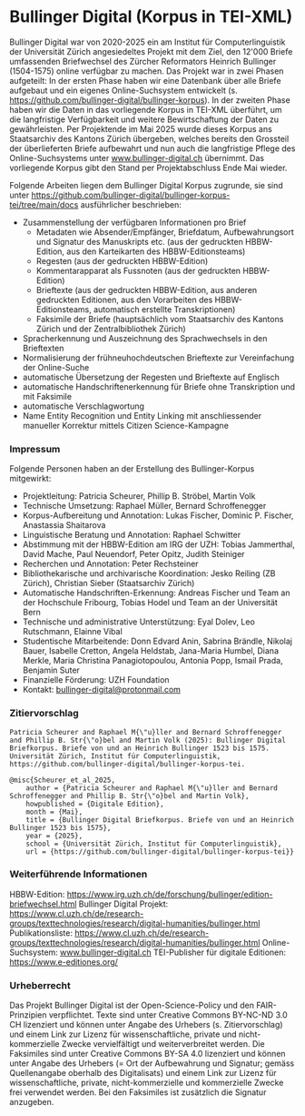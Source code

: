 # Bullinger Digital (Korpus in TEI-XML)

Bullinger Digital war von 2020-2025 ein am Institut für Computerlinguistik der Universität Zürich angesiedeltes Projekt mit dem Ziel, den 12'000 Briefe umfassenden Briefwechsel des Zürcher Reformators Heinrich Bullinger (1504-1575) online verfügbar zu machen. Das Projekt war in zwei Phasen aufgeteilt: In der ersten Phase haben wir eine Datenbank über alle Briefe aufgebaut und ein eigenes Online-Suchsystem entwickelt (s. https://github.com/bullinger-digital/bullinger-korpus). In der zweiten Phase haben wir die Daten in das vorliegende Korpus in TEI-XML überführt, um die langfristige Verfügbarkeit und weitere Bewirtschaftung der Daten zu gewährleisten. Per Projektende im Mai 2025 wurde dieses Korpus ans Staatsarchiv des Kantons Zürich übergeben, welches bereits den Grossteil der überlieferten Briefe aufbewahrt und nun auch die langfristige Pflege des Online-Suchsystems unter www.bullinger-digital.ch übernimmt. Das vorliegende Korpus gibt den Stand per Projektabschluss Ende Mai wieder.

Folgende Arbeiten liegen dem Bullinger Digital Korpus zugrunde, sie sind unter https://github.com/bullinger-digital/bullinger-korpus-tei/tree/main/docs ausführlicher beschrieben:
- Zusammenstellung der verfügbaren Informationen pro Brief
    - Metadaten wie Absender/Empfänger, Briefdatum, Aufbewahrungsort und Signatur des Manuskripts etc. (aus der gedruckten HBBW-Edition, aus den Karteikarten des HBBW-Editionsteams)
    - Regesten (aus der gedruckten HBBW-Edition)
    - Kommentarapparat als Fussnoten (aus der gedruckten HBBW-Edition)
    - Brieftexte (aus der gedruckten HBBW-Edition, aus anderen gedruckten Editionen, aus den Vorarbeiten des HBBW-Editionsteams, automatisch erstellte Transkriptionen)
    - Faksimile der Briefe (hauptsächlich vom Staatsarchiv des Kantons Zürich und der Zentralbibliothek Zürich)
- Spracherkennung und Auszeichnung des Sprachwechsels in den Brieftexten
- Normalisierung der frühneuhochdeutschen Brieftexte zur Vereinfachung der Online-Suche
- automatische Übersetzung der Regesten und Brieftexte auf Englisch
- automatische Handschriftenerkennung für Briefe ohne Transkription und mit Faksimile 
- automatische Verschlagwortung
- Name Entity Recognition und Entity Linking mit anschliessender manueller Korrektur mittels Citizen Science-Kampagne 

### Impressum
Folgende Personen haben an der Erstellung des Bullinger-Korpus mitgewirkt:
- Projektleitung: Patricia Scheurer, Phillip B. Ströbel, Martin Volk
- Technische Umsetzung: Raphael Müller, Bernard Schroffenegger
- Korpus-Aufbereitung und Annotation: Lukas Fischer, Dominic P. Fischer, Anastassia Shaitarova
- Linguistische Beratung und Annotation: Raphael Schwitter
- Abstimmung mit der HBBW-Edition am IRG der UZH: Tobias Jammerthal, David Mache, Paul Neuendorf, Peter Opitz, Judith Steiniger
- Recherchen und Annotation: Peter Rechsteiner
- Bibliothekarische und archivarische Koordination: Jesko Reiling (ZB Zürich), Christian Sieber (Staatsarchiv Zürich)
- Automatische Handschriften-Erkennung: Andreas Fischer und Team an der Hochschule Fribourg, Tobias Hodel und Team an der Universität Bern
- Technische und administrative Unterstützung: Eyal Dolev, Leo Rutschmann, Elainne Vibal
- Studentische Mitarbeitende: Donn Edvard Anin, Sabrina Brändle, Nikolaj Bauer, Isabelle Cretton, Angela Heldstab, Jana-Maria Humbel, Diana Merkle, Maria Christina Panagiotopoulou, Antonia Popp, Ismail Prada, Benjamin Suter
- Finanzielle Förderung: UZH Foundation
- Kontakt: bullinger-digital@protonmail.com

### Zitiervorschlag

```
Patricia Scheurer and Raphael M{\"u}ller and Bernard Schroffenegger and Phillip B. Str{\"o}bel and Martin Volk (2025): Bullinger Digital Briefkorpus. Briefe von und an Heinrich Bullinger 1523 bis 1575.
Universität Zürich, Institut für Computerlinguistik, https://github.com/bullinger-digital/bullinger-korpus-tei.

@misc{Scheurer_et_al_2025,
	author = {Patricia Scheurer and Raphael M{\"u}ller and Bernard Schroffenegger and Phillip B. Str{\"o}bel and Martin Volk},
	howpublished = {Digitale Edition},
	month = {Mai},
	title = {Bullinger Digital Briefkorpus. Briefe von und an Heinrich Bullinger 1523 bis 1575},
	year = {2025},
	school = {Universität Zürich, Institut für Computerlinguistik},
	url = {https://github.com/bullinger-digital/bullinger-korpus-tei}}
````

### Weiterführende Informationen
HBBW-Edition: https://www.irg.uzh.ch/de/forschung/bullinger/edition-briefwechsel.html
Bullinger Digital Projekt: https://www.cl.uzh.ch/de/research-groups/texttechnologies/research/digital-humanities/bullinger.html
Publikationsliste: https://www.cl.uzh.ch/de/research-groups/texttechnologies/research/digital-humanities/bullinger.html
Online-Suchsystem: www.bullinger-digital.ch
TEI-Publisher für digitale Editionen: https://www.e-editiones.org/

### Urheberrecht
Das Projekt Bullinger Digital ist der Open-Science-Policy und den FAIR-Prinzipien verpflichtet. Texte sind unter Creative Commons BY-NC-ND 3.0 CH lizenziert und können unter Angabe des Urhebers (s. Zitiervorschlag) und einem Link zur Lizenz für wissenschaftliche, private und nicht-kommerzielle Zwecke vervielfältigt und weiterverbreitet werden.
Die Faksimiles sind unter Creative Commons BY-SA 4.0 lizenziert und können unter Angabe des Urhebers (= Ort der Aufbewahrung und Signatur; gemäss Quellenangabe oberhalb des Digitalisats) und einem Link zur Lizenz für wissenschaftliche, private, nicht-kommerzielle und kommerzielle Zwecke frei verwendet werden. Bei den Faksimiles ist zusätzlich die Signatur anzugeben. 

